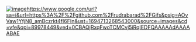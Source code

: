 
[![image](https://github.com/HoseinRezaeeM/HoseinRezaeeM/assets/143436672/f60f14f7-e93c-4651-b522-c985280e32d1)](https://www.google.com/url?sa=i&url=https%3A%2F%2Fgithub.com%2Frudrabarad%2FGifs&psig=AOvVaw1YfjN8_amBczrkt4fI6FIn&ust=1694713268543000&source=images&cd=vfe&opi=89978449&ved=0CBAQjRxqFwoTCMCvj5iRqIEDFQAAAAAdAAAAABAE)https://www.google.com/url?sa=i&url=https%3A%2F%2Fgithub.com%2Frudrabarad%2FGifs&psig=AOvVaw1YfjN8_amBczrkt4fI6FIn&ust=1694713268543000&source=images&cd=vfe&opi=89978449&ved=0CBAQjRxqFwoTCMCvj5iRqIEDFQAAAAAdAAAAABAE
